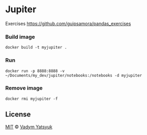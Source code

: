# Jupiter

Exercises https://github.com/guipsamora/pandas_exercises

### Build image

```
docker build -t myjupiter .
```

### Run

```
docker run -p 8888:8888 -v ~/Documents/my_dev/jupiter/notebooks:/notebooks -d myjupiter
```

### Remove image

```
docker rmi myjupiter -f
```


## License

[MIT](https://tldrlegal.com/license/mit-license) © [Vadym Yatsyuk](https://github.com/vadimdez)
